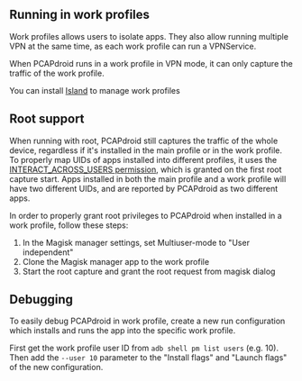 ## Running in work profiles

Work profiles allows users to isolate apps. They also allow running multiple VPN at the same time, as each work profile can run a VPNService.

When PCAPdroid runs in a work profile in VPN mode, it can only capture the traffic of the work profile.

You can install [Island](https://play.google.com/store/apps/details?id=com.oasisfeng.island) to manage work profiles

## Root support

When running with root, PCAPdroid still captures the traffic of the whole device, regardless if it's installed in the main profile or in the work profile.
To properly map UIDs of apps installed into different profiles, it uses the [INTERACT_ACROSS_USERS permission](https://source.android.com/devices/tech/admin/multiuser-apps),
which is granted on the first root capture start. Apps installed in both the main profile and a work profile will have two different UIDs, and are reported
by PCAPdroid as two different apps.

In order to properly grant root privileges to PCAPdroid when installed in a work profile, follow these steps:

1. In the Magisk manager settings, set Multiuser-mode to "User independent"
2. Clone the Magisk manager app to the work profile
3. Start the root capture and grant the root request from magisk dialog

## Debugging

To easily debug PCAPdroid in work profile, create a new run configuration which installs and runs the app into the specific work profile.

First get the work profile user ID from `adb shell pm list users` (e.g. 10). Then add the `--user 10` parameter to the "Install flags" and "Launch flags" of the new configuration.
